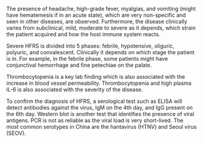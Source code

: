 The presence of headache, high-grade fever, myalgias, and vomiting (might have hematemesis if in an acute state), which are very non-specific and seen in other diseases, are observed. Furthermore, the disease clinically varies from subclinical, mild, moderate to severe as it depends, which strain the patient acquired and how the host immune system reacts.

Severe HFRS is divided into 5 phases: febrile, hypotensive, oliguric, polyuric, and convalescent. Clinically it depends on which stage the patient is in. For example, in the febrile phase, some patients might have conjunctival hemorrhage and fine petechiae on the palate.

Thrombocytopenia is a key lab finding which is also associated with the increase in blood vessel permeability. Thrombocytopenia and high plasma IL-6 is also associated with the severity of the disease.

To confirm the diagnosis of HFRS, a serological test such as ELISA will detect antibodies against the virus, IgM on the 4th day, and IgG present on the 6th day. Western blot is another test that identifies the presence of viral antigens. PCR is not as reliable as the viral load is very short-lived. The most common serotypes in China are the hantavirus (HTNV) and Seoul virus (SEOV).